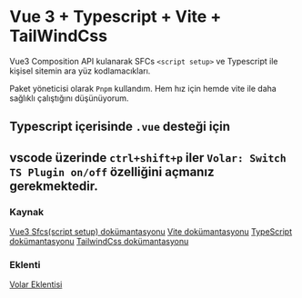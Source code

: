 # Vue 3 + Typescript + Vite + TailWindCss

Vue3 Composition API kulanarak SFCs `<script setup>` ve Typescript ile kişisel sitemin ara yüz kodlamacıkları.

Paket yöneticisi olarak `Pnpm` kullandım. Hem hız için hemde vite ile daha sağlıklı çalıştığını düşünüyorum.


## Typescript içerisinde `.vue` desteği için
vscode üzerinde `ctrl+shift+p` iler `Volar: Switch TS Plugin on/off` özelliğini açmanız gerekmektedir.
---
### Kaynak

[Vue3 Sfcs(script setup) dokümantasyonu](https://v3.vuejs.org/api/sfc-script-setup.html#sfc-script-setup)
[Vite dokümantasyonu](https://vitejs.dev/guide/)
[TypeScript dokümantasyonu](https://www.typescriptlang.org/)
[TailwindCss dokümantasyonu](https://tailwindcss.com/)

### Eklenti
[Volar Eklentisi](https://marketplace.visualstudio.com/items?itemName=johnsoncodehk.volar)